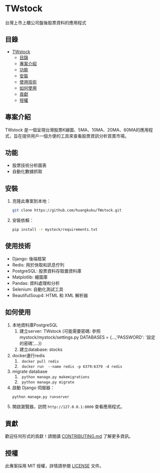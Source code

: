 # TWstock

台灣上市上櫃公司盤後股票資料的應用程式

## 目錄
- [TWstock](#twstock)
  - [目錄](#目錄)
  - [專案介紹](#專案介紹)
  - [功能](#功能)
  - [安裝](#安裝)
  - [使用技術](#使用技術)
  - [如何使用](#如何使用)
  - [貢獻](#貢獻)
  - [授權](#授權)

## 專案介紹
TWstock 是一個呈現台灣股票K線圖、5MA、10MA、20MA、60MA的應用程式，旨在提供用戶一個方便的工具來查看股票資訊分析買賣市場。

## 功能
- 股票技術分析圖表
- 自動化數據抓取

## 安裝
1. 克隆此專案到本地：
    ```bash
    git clone https://github.com/huangkuku/TWstock.git
    ```
2. 安裝依賴：
    ```bash
    pip install -r mystock/requirements.txt
    ```

## 使用技術
- Django: 後端框架
- Redis: 用於快取和訊息佇列
- PostgreSQL: 股票資料存取置資料庫
- Matplotlib: 繪圖庫
- Pandas: 資料處理和分析
- Selenium: 自動化測試工具
- BeautifulSoup4: HTML 和 XML 解析器

## 如何使用
1. 本地資料庫PostgreSQL
   1. 建立server: TWstock (可能需要密碼: 參照mystock/mystock/settings.py DATABASES = {...,'PASSWORD': '設定的密碼',...})
   2. 建立database: stocks
2. docker運行redis
   1. ``` docker pull redis```
   2. ``` docker run  --name redis -p 6379:6379 -d redis```
3. migrate database
   1. ``` python manage.py makemigrations```
   2. ``` python manage.py migrate```
4. 啟動 Django 伺服器：
    ```bash
    python manage.py runserver
   ```
5. 開啟瀏覽器，訪問 `http://127.0.0.1:8000` 查看應用程式。

## 貢獻
歡迎任何形式的貢獻！請閱讀 [CONTRIBUTING.md](CONTRIBUTING.md) 了解更多資訊。

## 授權
此專案採用 MIT 授權，詳情請參閱 [LICENSE](LICENSE) 文件。